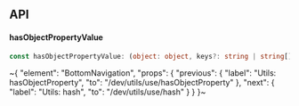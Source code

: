 

## API

#### hasObjectPropertyValue

```ts
const hasObjectPropertyValue: (object: object, keys?: string | string[]) => boolean;
```


~{
  "element": "BottomNavigation",
  "props": {
    "previous": {
      "label": "Utils: hasObjectProperty",
      "to": "/dev/utils/use/hasObjectProperty"
    },
    "next": {
      "label": "Utils: hash",
      "to": "/dev/utils/use/hash"
    }
  }
}~